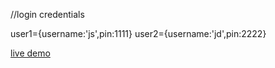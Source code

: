 //login credentials

user1={username:'js',pin:1111}
user2={username:'jd',pin:2222}

[live demo](https://bankist-market.netlify.app/)
